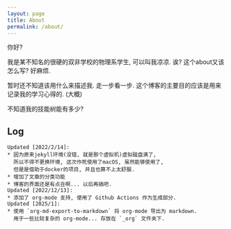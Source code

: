 ```yaml
---
layout: page
title: About
permalink: /about/
---
```


你好?

我是某不知名的很硬的双非学校的物理系学生, 可以叫我凉凉.
诶? 这个about又该怎么写? 好麻烦.

暂时还不知道该用什么来描述我. 走一步看一步.
这个博客的主要目的应该是用来记录我的学习心得的.
(大概)

不知道我的技能树能有多少?

## Log
```
Updated [2022/2/14]:
* 因为原来jekyll环境(没错, 就是那个虚拟机)虚拟磁盘满了,
  所以不得不更换环境, 这次作死使用了macOS, 虽然能够使用了,
  但是是借助于docker的项目, 并且也算不上太舒服.
* 增加了文章的分类功能
* 博客的界面还是有点丑啊... 以后再搞吧.
Updated [2022/12/13]:
* 添加了 org-mode 支持, 使用了 Github Actions 作为生成部分.
Updated [2025/1]:
* 使用 `org-md-export-to-markdown` 将 org-mode 导出为 markdown.
  用于一些比较复杂的 org-mode... 存放在 `_org` 文件夹下. 
```
